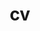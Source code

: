 ---
layout: cv
permalink: /cv/
title: cv
nav: true
nav_order: 4
cv_pdf: hanbei_cv.pdf
description: The pdf of my CV can be downloaded by clicking the topright icon.
toc:
  sidebar: left
---